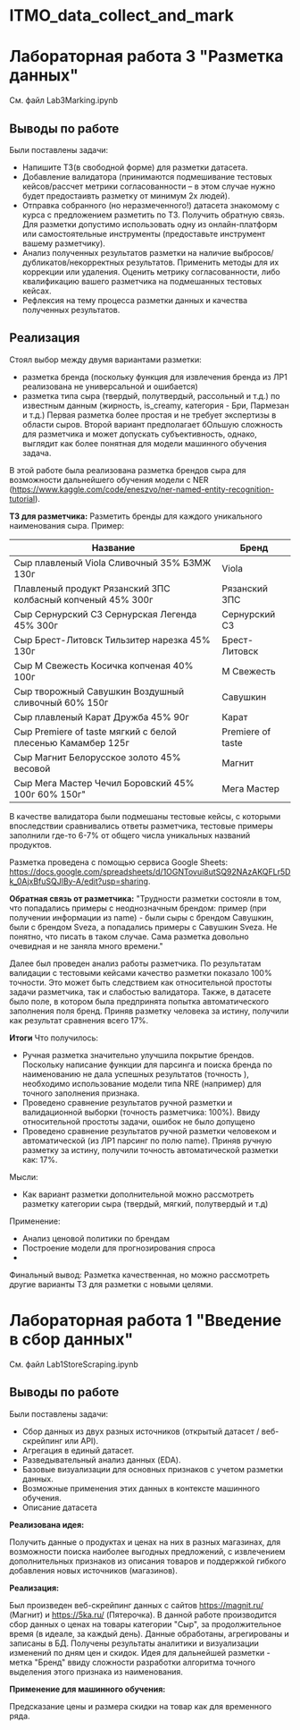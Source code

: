 # ITMO_data_collect_and_mark

# Лабораторная работа 3 "Разметка данных"
См. файл Lab3Marking.ipynb

## Выводы по работе
Были поставлены задачи:
* Напишите ТЗ(в свободной форме) для разметки датасета. 
* Добавление валидатора (принимаются подмешивание тестовых кейсов/рассчет метрики согласованности – в этом случае нужно будет предостаивть разметку от минимум 2х людей).
* Отправка собранного (но неразмеченного!) датасета знакомому с курса с предложением разметить по ТЗ. Получить обратную связь.
Для разметки допустимо использовать одну из онлайн-платформ или самостоятельные инструменты (предоставьте инструмент вашему разметчику).
* Анализ полученных результатов разметки на наличие выбросов/дубликатов/некорректных результатов. Применить методы для их коррекции или удаления. Оценить метрику согласованности, либо квалификацию вашего разметчика на подмешанных тестовых кейсах.
* Рефлексия на тему процесса разметки данных и качества полученных результатов.

## Реализация
Стоял выбор между двумя вариантами разметки:
- разметка бренда (поскольку функция для извлечения бренда из ЛР1 реализована не универсальной и ошибается)
- разметка типа сыра (твердый, полутвердый, рассольный и т.д.) по известным данным (жирность, is_creamy, категория - Бри, Пармезан и т.д.)
Первая разметка более простая и не требует экспертизы в области сыров. Второй вариант предполагает бОльшую сложность для разметчика и может допускать субъективность, однако, выглядит как более понятная для модели машинного обучения задача.

В этой работе была реализована разметка брендов сыра для возможности дальнейшего обучения модели с NER (https://www.kaggle.com/code/eneszvo/ner-named-entity-recognition-tutorial).

**ТЗ для разметчика:** Разметить бренды для каждого уникального наименования сыра. Пример:

| Название                                                    | Бренд             |
|-------------------------------------------------------------|-------------------|
| Сыр плавленый Viola Сливочный 35% БЗМЖ 130г                 | Viola             |
| Плавленый продукт Рязанский ЗПС колбасный копченый 45% 300г | Рязанский ЗПС     |
| Сыр Сернурский СЗ Сернурская Легенда 45% 300г               | Сернурский СЗ     | 
| Сыр Брест-Литовск Тильзитер нарезка 45% 130г                | Брест-Литовск     |
| Сыр М Свежесть Косичка копченая 40% 100г                    | М Свежесть        |
| Сыр творожный Савушкин Воздушный сливочный 60% 150г         | Савушкин          |
| Сыр плавленый Карат Дружба 45% 90г                          | Карат             |
| Сыр Premiere of taste мягкий с белой плесенью Камамбер 125г | Premiere of taste |
| Сыр Магнит Белорусское золото 45% весовой                   | Магнит            |
| Сыр Мега Мастер Чечил Боровский 45% 100г 60% 150г"          | Мега Мастер       |

В качестве валидатора были подмешаны тестовые кейсы, с которыми впоследствии сравнивались ответы разметчика, тестовые примеры заполнили где-то 6-7% от общего числа уникальных названий продуктов.

Разметка проведена с помощью сервиса Google Sheets: https://docs.google.com/spreadsheets/d/1OGNTovui8utSQ92NAzAKQFLr5Dk_0AjxBfuSQJlBy-A/edit?usp=sharing.

**Обратная связь от разметчика:**
"Трудности разметки состояли в том, что попадались примеры с неоднозначным брендом: пример (при получении информации из name) - были сыры с брендом Савушкин, были с брендом Sveza, а попадались примеры с Савушкин Sveza. Не понятно, что писать в таком случае. Сама разметка довольно очевидная и не заняла много времени."

Далее был проведен анализ работы разметчика. По результатам валидации с тестовыми кейсами качество разметки показало 100% точности. Это может быть следствием как относительной простоты задачи разметчика, так и слабостью валидатора. Также, в датасете было поле, в котором была предпринята попытка автоматического заполнения поля бренд. Приняв разметку человека за истину, получили как результат сравнения всего 17%.

**Итоги**
Что получилось:

- Ручная разметка значительно улучшила покрытие брендов. Поскольку написание функции для парсинга и поиска бренда по наименованию не дала успешных результатов (точность ), необходимо использование модели типа NRE (например) для точного заполнения признака.
- Проведено сравнение результатов ручной разметки и валидационной выборки (точность разметчика: 100%). Ввиду относительной простоты задачи, ошибок не было допущено
- Проведено сравнение результатов ручной разметки человеком и автоматической (из ЛР1 парсинг по полю name). Приняв ручную разметку за истину, получили точность автоматической разметки как: 17%.

Мысли:

- Как вариант разметки дополнительной можно рассмотреть разметку категории сыра (твердый, мягкий, полутвердый и т.д)
  
Применение:
- Анализ ценовой политики по брендам
- Построение модели для прогнозирования спроса
- 
Финальный вывод: Разметка качественная, но можно рассмотреть другие варианты ТЗ для разметки с новыми целями.

# Лабораторная работа 1 "Введение в сбор данных"
См. файл Lab1StoreScraping.ipynb

## Выводы по работе
Были поставлены задачи:
* Сбор данных из двух разных источников (открытый датасет / веб-скрейпинг или API).
* Агрегация в единый датасет.
* Разведывательный анализ данных (EDA).
* Базовые визуализации для основных признаков с учетом разметки данных.
* Возможные применения этих данных в контексте машинного обучения.
* Описание датасета

**Реализована идея:**

Получить данные о продуктах и ценах на них в разных магазинах, для возможности поиска наиболее выгодных предложений, с извлечением дополнительных признаков из описания товаров и поддержкой гибкого добавления новых источников (магазинов).

**Реализация:**

Был произведен веб-скрейпинг данных с сайтов https://magnit.ru/ (Магнит) и https://5ka.ru/ (Пятерочка). В данной работе производится сбор данных о ценах на товары категории "Сыр", за продолжительное время (в идеале, за каждый день). Данные обработаны, агрегированы и записаны в БД. Получены результаты аналитики и визуализации изменений по дням цен и скидок. Идея для дальнейшей разметки - метка "Бренд" ввиду сложности разработки алгоритма точного выделения этого признака из наименования.

**Применение для машинного обучения:**

Предсказание цены и размера скидки на товар как для временного ряда.
